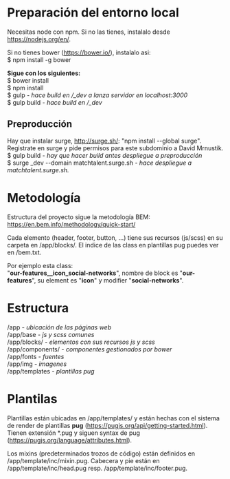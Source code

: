 # Preparación del entorno local #

Necesitas node con npm. Si no las tienes, instalalo desde https://nodejs.org/en/.

​Si no tienes bower (https://bower.io/), instalalo asi:  
$ npm install -g bower  

**Sigue con los siguientes:**  
$ bower install  
$ npm install  
$ gulp *- hace build en /_dev a lanza servidor en localhost:3000*  
$ gulp build *- hace build en /_dev*  

## Preproducción ##
Hay que instalar surge, http://surge.sh/: "npm install --global surge".  
Registrate en surge y pide permisos para este subdominio a David Mrnustik.  
$ gulp build *- hay que hacer build antes despliegue a preproducción*  
$ surge _dev --domain matchtalent.surge.sh *- hace despliegue a matchtalent.surge.sh.*  

# Metodología #
Estructura del proyecto sigue la metodología BEM:  
https://en.bem.info/methodology/quick-start/

Cada elemento (header, footer, button, ...) tiene sus recursos (js/scss) en su carpeta en /app/blocks/. El indice de las class en plantillas pug puedes ver en /bem.txt.  

Por ejemplo esta class:  
"**our-features__icon_social-networks**", nombre de block es "**our-features**", su element es "**icon**" y modifier "**social-networks**".

# Estructura #

/app *- ubicación de las páginas web*  
/app/base *- js y scss comunes*  
/app/blocks/ *- elementos con sus recursos js y scss*  
/app/components/ *- componentes gestionados por bower*  
/app/fonts *- fuentes*  
/app/img *- imagenes*  
/app/templates *- plantillas pug*

# Plantilas #

Plantillas están ubicadas en /app/templates/ y están hechas con el sistema de render de plantillas **pug** (https://pugjs.org/api/getting-started.html). Tienen extensión *.pug y siguen syntax de pug (https://pugjs.org/language/attributes.html).  

Los mixins (predeterminados trozos de código) están definidos en /app/template/inc/mixin.pug. Cabecera y pie están en /app/template/inc/head.pug resp. /app/template/inc/footer.pug.